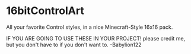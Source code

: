 # 16bitControlArt
All your favorite Control styles, in a nice Minecraft-Style 16x16 pack.

IF YOU ARE GOING TO USE THESE IN YOUR PROJECT!
please credit me, but you don't have to if you don't want to.
-Babylion122

